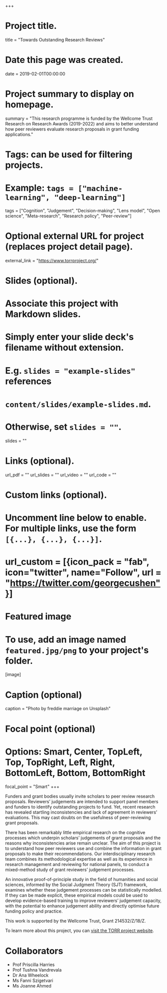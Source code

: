 +++
# Project title.
title = "Towards Outstanding Research Reviews"

# Date this page was created.
date = 2019-02-01T00:00:00

# Project summary to display on homepage.
summary = "This research programme is funded by the Wellcome Trust Research on Research Awards (2019-2022) and aims to better understand how peer reviewers evaluate research proposals in grant funding applications."

# Tags: can be used for filtering projects.
# Example: `tags = ["machine-learning", "deep-learning"]`
tags = ["Cognition", "Judgement", "Decision-making", "Lens model", "Open science", "Meta-research", "Research policy", "Peer-review"]

# Optional external URL for project (replaces project detail page).
external_link = "https://www.torrproject.org/"

# Slides (optional).
#   Associate this project with Markdown slides.
#   Simply enter your slide deck's filename without extension.
#   E.g. `slides = "example-slides"` references 
#   `content/slides/example-slides.md`.
#   Otherwise, set `slides = ""`.
slides = ""

# Links (optional).
url_pdf = ""
url_slides = ""
url_video = ""
url_code = ""

# Custom links (optional).
# Uncomment line below to enable. For multiple links, use the form `[{...}, {...}, {...}]`.
# url_custom = [{icon_pack = "fab", icon="twitter", name="Follow", url = "https://twitter.com/georgecushen"}]

# Featured image
# To use, add an image named `featured.jpg/png` to your project's folder. 
[image]
  # Caption (optional)
  caption = "Photo by freddie marriage on Unsplash"
  
  # Focal point (optional)
  # Options: Smart, Center, TopLeft, Top, TopRight, Left, Right, BottomLeft, Bottom, BottomRight
  focal_point = "Smart"
+++

Funders and grant bodies usually invite scholars to peer review research proposals. Reviewers’ judgements are intended to support panel members and funders to identify outstanding projects to fund. Yet, recent research has revealed startling inconsistencies and lack of agreement in reviewers’ evaluations. This may cast doubts on the usefulness of peer-reviewing grant proposals.

There has been remarkably little empirical research on the cognitive processes which underpin
scholars’ judgements of grant proposals and the reasons why inconsistencies arise remain unclear. The aim of this project is to understand how peer reviewers use and combine the information in grant proposals to make their recommendations. Our interdisciplinary research team combines its methodological expertise as well as its experience in research management and reviewing for national panels, to conduct a mixed-method study of grant reviewers’ judgement processes. 

An innovative proof-of-principle study in the field of humanities and social sciences, informed by the Social Judgment Theory (SJT) framework, examines whether these judgement processes can be statistically modelled. If they can be made explicit, these empirical models could be used to develop evidence-based training to improve reviewers’ judgement capacity, with the potential to enhance judgement ability and directly optimise future funding policy and practice.

This work is supported by the Wellcome Trust, Grant 214532/Z/18/Z.

To learn more about this project, you can [visit the TORR project website](https://www.torrproject.org).

# Collaborators

- Prof Priscilla Harries
- Prof Tushna Vandrevala
- Dr Ana Wheelock
- Ms Fanni Szigetvari
- Ms Joanne Ahmed

